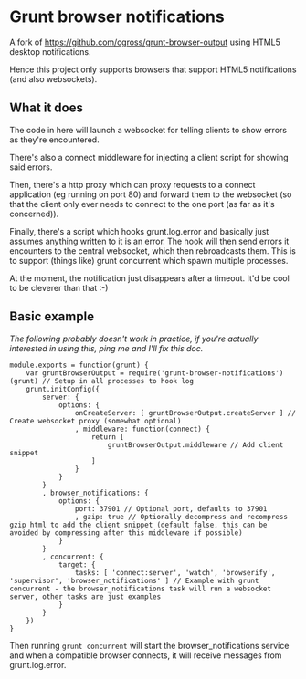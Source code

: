 Grunt browser notifications
===========================

A fork of https://github.com/cgross/grunt-browser-output using HTML5 desktop
notifications.

Hence this project only supports browsers that support HTML5 notifications (and
also websockets).

What it does
------------

The code in here will launch a websocket for telling clients to show errors as
they're encountered.

There's also a connect middleware for injecting a client script for showing said
errors.

Then, there's a http proxy which can proxy requests to a connect application (eg
running on port 80) and forward them to the websocket (so that the client only
ever needs to connect to the one port (as far as it's concerned)).

Finally, there's a script which hooks grunt.log.error and basically just assumes
anything written to it is an error. The hook will then send errors it encounters
to the central websocket, which then rebroadcasts them. This is to support
(things like) grunt concurrent which spawn multiple processes.

At the moment, the notification just disappears after a timeout. It'd be cool to
be cleverer than that :-)

Basic example
-------------

*The following probably doesn't work in practice, if you're actually interested
in using this, ping me and I'll fix this doc.*

    module.exports = function(grunt) {
        var gruntBrowserOutput = require('grunt-browser-notifications')(grunt) // Setup in all processes to hook log
        grunt.initConfig({
            server: {
                options: {
                    onCreateServer: [ gruntBrowserOutput.createServer ] // Create websocket proxy (somewhat optional)
                    , middleware: function(connect) {
                        return [
                            gruntBrowserOutput.middleware // Add client snippet
                        ]
                    }
                }
            }
            , browser_notifications: {
                options: {
                    port: 37901 // Optional port, defaults to 37901
                    , gzip: true // Optionally decompress and recompress gzip html to add the client snippet (default false, this can be avoided by compressing after this middleware if possible)
                }
            }
            , concurrent: {
                target: {
                    tasks: [ 'connect:server', 'watch', 'browserify', 'supervisor', 'browser_notifications' ] // Example with grunt concurrent - the browser_notifications task will run a websocket server, other tasks are just examples
                }
            }
        })
    }

Then running `grunt concurrent` will start the browser_notifications service and when a
compatible browser connects, it will receive messages from grunt.log.error.
